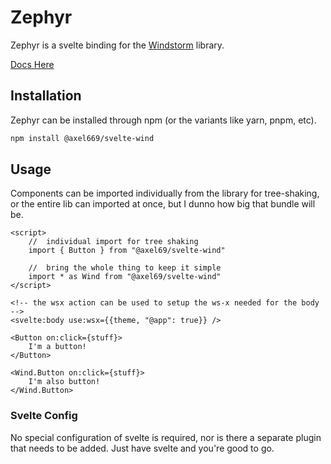 

# Zephyr
Zephyr is a svelte binding for the
[Windstorm](https://www.npmjs.com/package/@axel669/windstorm)
library.

[Docs Here](https://svelte-wind.axel669.net)

## Installation
Zephyr can be installed through npm (or the variants like yarn, pnpm, etc).

```bash
npm install @axel669/svelte-wind
```

## Usage
Components can be imported individually from the library for tree-shaking, or
the entire lib can imported at once, but I dunno how big that bundle will be.

```svelte
<script>
    //  individual import for tree shaking
    import { Button } from "@axel69/svelte-wind"

    //  bring the whole thing to keep it simple
    import * as Wind from "@axel69/svelte-wind"
</script>

<!-- the wsx action can be used to setup the ws-x needed for the body -->
<svelte:body use:wsx={{theme, "@app": true}} />

<Button on:click={stuff}>
    I'm a button!
</Button>

<Wind.Button on:click={stuff}>
    I'm also button!
</Wind.Button>
```

### Svelte Config
No special configuration of svelte is required, nor is there a separate plugin
that needs to be added. Just have svelte and you're good to go.